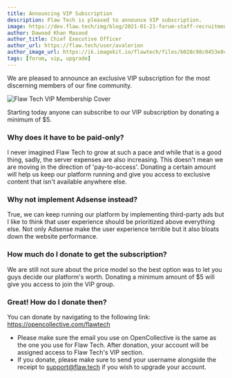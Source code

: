 ```yaml
---
title: Announcing VIP Subscription
description: Flaw Tech is pleased to announce VIP subscription.
image: https://dev.flaw.tech/img/blog/2021-01-21-forum-staff-recruitment.png
author: Dawood Khan Masood
author_title: Chief Executive Officer
author_url: https://flaw.tech/user/avalerion
author_image_url: https://ik.imagekit.io/flawtech/files/b028c98c0453e0c880ddfa7476bd18d4__TbS21T1T
tags: [forum, vip, upgrade]
---
```


We are pleased to announce an exclusive VIP subscription for the most discerning members of our fine community.

<!--truncate-->

![Flaw Tech VIP Membership Cover](https://ik.imagekit.io/flawtech/files/b300245cffb883665d38af32a9f8952c_ENY-e4bf7)

Starting today anyone can subscribe to our VIP subscription by donating a minimum of $5.

### Why does it have to be paid-only?

I never imagined Flaw Tech to grow at such a pace and while that is a good thing, sadly, the server expenses are also increasing. This doesn't mean we are moving in the direction of 'pay-to-access'. Donating a certain amount will help us keep our platform running and give you access to exclusive content that isn't available anywhere else. 

### Why not implement Adsense instead?

True, we can keep running our platform by implementing third-party ads but I like to think that user experience should be prioritized above everything else. Not only Adsense make the user experience terrible but it also bloats down the website performance.  

### How much do I donate to get the subscription?

We are still not sure about the price model so the best option was to let you guys decide our platform's worth. Donating a minimum amount of $5 will give you access to join the VIP group.

### Great! How do I donate then?

You can donate by navigating to the following link: https://opencollective.com/flawtech

- Please make sure the email you use on OpenCollective is the same as the one you use for Flaw Tech. After donation, your account will be assigned access to Flaw Tech's VIP section.
- If you donate, please make sure to send your username alongside the receipt to support@flaw.tech if you wish to upgrade your account.
